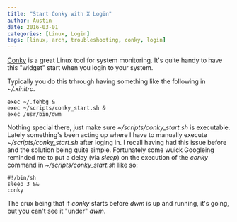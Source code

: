 ```yaml
---
title: "Start Conky with X Login"
author: Austin
date: 2016-03-01
categories: [Linux, Login]
tags: [linux, arch, troubleshooting, conky, login]
---
```


[Conky](https://github.com/brndnmtthws/conky) is a great Linux tool for system monitoring.  It's quite handy to have this "widget" start when you login to your system.

Typically you do this trhrough having something like the following in *~/.xinitrc*.

```
exec ~/.fehbg &
exec ~/scripts/conky_start.sh &
exec /usr/bin/dwm
```

Nothing special there, just make sure *~/scripts/conky_start.sh* is executable.  Lately something's been acting up where I have to manually execute *~/scripts/conky_start.sh* after loging in.  I recall having had this issue before and the solution being quite simple.  Fortunately some wuick Googleing reminded me to put a delay (via *sleep*) on the execution of the *conky* command in *~/scripts/conky_start.sh* like so:

```
#!/bin/sh
sleep 3 &&
conky
```

The crux being that if *conky* starts before *dwm* is up and running, it's going, but you can't see it "under" *dwm*.
